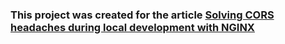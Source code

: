 ### This project was created for the article [Solving CORS headaches during local development with NGINX](https://medium.com/@HereAndBeyond/solving-cors-headaches-during-local-development-with-nginx-e0dfc76b3851)
